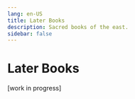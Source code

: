```yaml
---
lang: en-US
title: Later Books
description: Sacred books of the east.
sidebar: false
---
```


# Later Books
[work in progress]